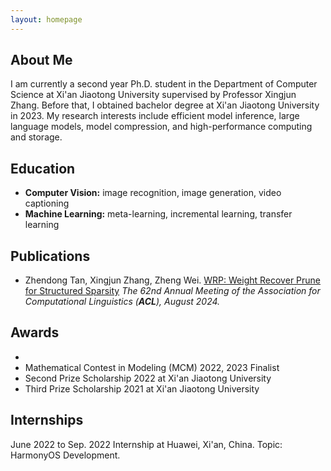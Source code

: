 ```yaml
---
layout: homepage
---
```


## About Me

I am currently a second year Ph.D. student in the Department of Computer Science at Xi'an Jiaotong University supervised by Professor Xingjun Zhang. Before that, I obtained bachelor degree at Xi'an Jiaotong University in 2023. My research interests include efficient model inference, large language models, model compression, and high-performance computing and storage. 

## Education

- **Computer Vision:** image recognition, image generation, video captioning
- **Machine Learning:** meta-learning, incremental learning, transfer learning

## Publications

- Zhendong Tan, Xingjun Zhang, Zheng Wei. [WRP: Weight Recover Prune for Structured Sparsity](https://aclanthology.org/2024.acl-long.347/) *The 62nd Annual Meeting of the Association for Computational Linguistics (**ACL**), August 2024.*

## Awards

- 
- Mathematical Contest in Modeling (MCM) 2022, 2023 Finalist
- Second Prize Scholarship 2022 at Xi'an Jiaotong University
- Third Prize Scholarship 2021 at Xi'an Jiaotong University

## Internships

June 2022 to Sep. 2022 Internship at Huawei, Xi'an, China. Topic: HarmonyOS Development.

